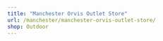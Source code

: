 ```yaml
---
title: "Manchester Orvis Outlet Store"
url: /manchester/manchester-orvis-outlet-store/
shop: Outdoor
---
```

